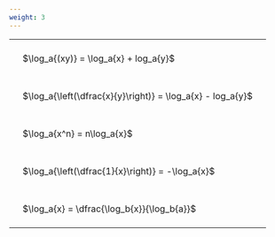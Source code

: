 ```yaml
---
weight: 3
---
```


<style type="text/css">
#T_5d50c th.col_heading {
  text-align: left;
  font-size: 1em;
}
#T_5d50c td {
  text-align: left;
  font-size: 1em;
  padding: 1.5em;
}
</style>
<table id="T_5d50c">
  <thead>
  </thead>
  <tbody>
    <tr>
      <td id="T_5d50c_row0_col0" class="data row0 col0" >$\log_a{(xy)} = \log_a{x} + log_a{y}$</td>
    </tr>
    <tr>
      <td id="T_5d50c_row1_col0" class="data row1 col0" >$\log_a{\left(\dfrac{x}{y}\right)} = \log_a{x} - log_a{y}$</td>
    </tr>
    <tr>
      <td id="T_5d50c_row2_col0" class="data row2 col0" >$\log_a{x^n} = n\log_a{x}$</td>
    </tr>
    <tr>
      <td id="T_5d50c_row3_col0" class="data row3 col0" >$\log_a{\left(\dfrac{1}{x}\right)} = -\log_a{x}$</td>
    </tr>
    <tr>
      <td id="T_5d50c_row4_col0" class="data row4 col0" >$\log_a{x} = \dfrac{\log_b{x}}{\log_b{a}}$</td>
    </tr>
  </tbody>
</table>

